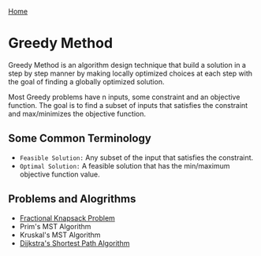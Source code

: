 [Home](../../README.md)

# Greedy Method

Greedy Method is an algorithm design technique that build a solution in a step by step manner by making locally optimized choices at each step with the goal of finding a globally optimized solution.

Most Greedy problems have n inputs, some constraint and an objective function. The goal is to find a subset of inputs that satisfies the constraint and max/minimizes the objective function.

## Some Common Terminology

- `Feasible Solution:` Any subset of the input that satisfies the constraint.
- `Optimal Solution:` A feasible solution that has the min/maximum objective function value.

## Problems and Alogrithms

- [Fractional Knapsack Problem](../implementations/fractional-knapsack.md)
- Prim's MST Algorithm
- Kruskal's MST Algorithm
- [Dijkstra's Shortest Path Algorithm](../implementations/single-source-shortest-path-dijkstra.md)
